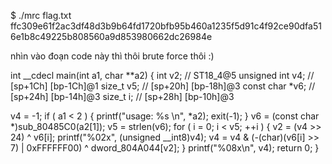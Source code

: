 $ ./mrc flag.txt
ffc309e61f2ac3df48d3b9b64fd1720bfb95b460a1235f5d91c4f92ce90dfa516e1b8c49225b808560a9d853980662dc26984e 

nhìn vào đoạn code này thì thôi brute force  thôi :)

int __cdecl main(int a1, char **a2)
{
  int v2; // ST18_4@5
  unsigned int v4; // [sp+1Ch] [bp-1Ch]@1
  size_t v5; // [sp+20h] [bp-18h]@3
  const char *v6; // [sp+24h] [bp-14h]@3
  size_t i; // [sp+28h] [bp-10h]@3

  v4 = -1;
  if ( a1 < 2 )
  {
    printf("usage: %s <filename>\n", *a2);
    exit(-1);
  }
  v6 = (const char *)sub_80485C0(a2[1]);
  v5 = strlen(v6);
  for ( i = 0; i < v5; ++i )
  {
    v2 = (v4 >> 24) ^ v6[i];
    printf("%02x", (unsigned __int8)v4);
    v4 = v4 & (-(char)(v6[i] >> 7) | 0xFFFFFF00) ^ dword_804A044[v2];
  }
  printf("%08x\n", v4);
  return 0;
}
